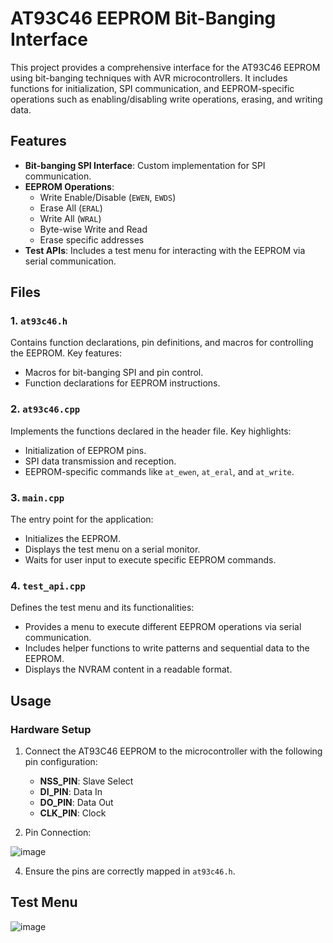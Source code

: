 # AT93C46 EEPROM Bit-Banging Interface

This project provides a comprehensive interface for the AT93C46 EEPROM using bit-banging techniques with AVR microcontrollers. It includes functions for initialization, SPI communication, and EEPROM-specific operations such as enabling/disabling write operations, erasing, and writing data.

## Features

- **Bit-banging SPI Interface**: Custom implementation for SPI communication.
- **EEPROM Operations**:
  - Write Enable/Disable (`EWEN`, `EWDS`)
  - Erase All (`ERAL`)
  - Write All (`WRAL`)
  - Byte-wise Write and Read
  - Erase specific addresses
- **Test APIs**: Includes a test menu for interacting with the EEPROM via serial communication.

## Files

### 1. `at93c46.h`
Contains function declarations, pin definitions, and macros for controlling the EEPROM. Key features:
- Macros for bit-banging SPI and pin control.
- Function declarations for EEPROM instructions.

### 2. `at93c46.cpp`
Implements the functions declared in the header file. Key highlights:
- Initialization of EEPROM pins.
- SPI data transmission and reception.
- EEPROM-specific commands like `at_ewen`, `at_eral`, and `at_write`.

### 3. `main.cpp`
The entry point for the application:
- Initializes the EEPROM.
- Displays the test menu on a serial monitor.
- Waits for user input to execute specific EEPROM commands.

### 4. `test_api.cpp`
Defines the test menu and its functionalities:
- Provides a menu to execute different EEPROM operations via serial communication.
- Includes helper functions to write patterns and sequential data to the EEPROM.
- Displays the NVRAM content in a readable format.

## Usage

### Hardware Setup
1. Connect the AT93C46 EEPROM to the microcontroller with the following pin configuration:
   - **NSS_PIN**: Slave Select
   - **DI_PIN**: Data In
   - **DO_PIN**: Data Out
   - **CLK_PIN**: Clock

2. Pin Connection:

   
![image](https://github.com/user-attachments/assets/20f4d105-e07d-4f0c-9967-51918bca6bcb)

4. Ensure the pins are correctly mapped in `at93c46.h`.

## Test Menu
![image](https://github.com/user-attachments/assets/92cd6bb2-e471-43f5-bb6c-beb56bc6cf6e)



